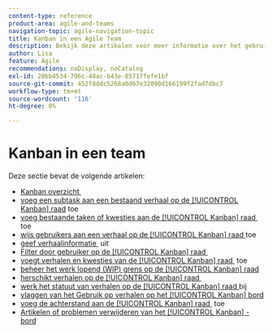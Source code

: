 ```yaml
---
content-type: reference
product-area: agile-and-teams
navigation-topic: agile-navigation-topic
title: Kanban in een Agile Team
description: Bekijk deze artikelen voor meer informatie over het gebruik van Kanban in een team van 'agile'.
author: Lisa
feature: Agile
recommendations: noDisplay, noCatalog
exl-id: 20bb4534-796c-48ac-b43e-85717fefe1bf
source-git-commit: 452f8ddc5268a0d67e32090d166199f2fad7dbc7
workflow-type: tm+mt
source-wordcount: '116'
ht-degree: 0%

---
```


# Kanban in een team

Deze sectie bevat de volgende artikelen:

* [&#x200B; Kanban overzicht &#x200B;](../../agile/use-kanban-in-an-agile-team/kanban-overview.md)
* [&#x200B; voeg een subtask aan een bestaand verhaal op de [!UICONTROL Kanban] raad &#x200B;](../../agile/use-kanban-in-an-agile-team/add-a-subtask-to-an-existing-story.md) toe
* [&#x200B; voeg bestaande taken of kwesties aan de [!UICONTROL Kanban] raad &#x200B;](../../agile/use-kanban-in-an-agile-team/add-existing-tasks-or-issues-to-the-kanban-board.md) toe
* [&#x200B; wijs gebruikers aan een verhaal op de [!UICONTROL Kanban] raad &#x200B;](../../agile/use-kanban-in-an-agile-team/assign-users-to-a-story.md) toe
* [&#x200B; geef verhaalinformatie &#x200B;](../../agile/use-kanban-in-an-agile-team/edit-story-information.md) uit
* [&#x200B; Filter door gebruiker op de [!UICONTROL Kanban] raad &#x200B;](../../agile/use-kanban-in-an-agile-team/filter-by-user.md)
* [&#x200B; voegt verhalen en kwesties van de [!UICONTROL Kanban] raad &#x200B;](../../agile/use-kanban-in-an-agile-team/add-story-from-kanban-board.md) toe
* [&#x200B; beheer het werk lopend (WIP) grens op de [!UICONTROL Kanban] raad &#x200B;](../../agile/use-kanban-in-an-agile-team/work-in-progress-limit-on-the-kanban-board.md)
* [&#x200B; herschikt verhalen op de [!UICONTROL Kanban] raad &#x200B;](../../agile/use-kanban-in-an-agile-team/reorder-stories-on-the-kanban-board.md)
* [&#x200B; werk het statuut van verhalen op de [!UICONTROL Kanban] raad &#x200B;](../../agile/use-kanban-in-an-agile-team/update-the-status-of-stories.md) bij
* [&#x200B; vlaggen van het Gebruik op verhalen op het [!UICONTROL Kanban] bord &#x200B;](../../agile/use-kanban-in-an-agile-team/use-flags-on-stories.md)
* [&#x200B; voeg de achterstand aan de [!UICONTROL Kanban] raad &#x200B;](../../agile/use-kanban-in-an-agile-team/view-the-backlog-on-the-kanban-board.md) toe
* [Artikelen of problemen verwijderen van het [!UICONTROL Kanban] -bord](../../agile/use-kanban-in-an-agile-team/delete-story-from-kanban-board.md)
